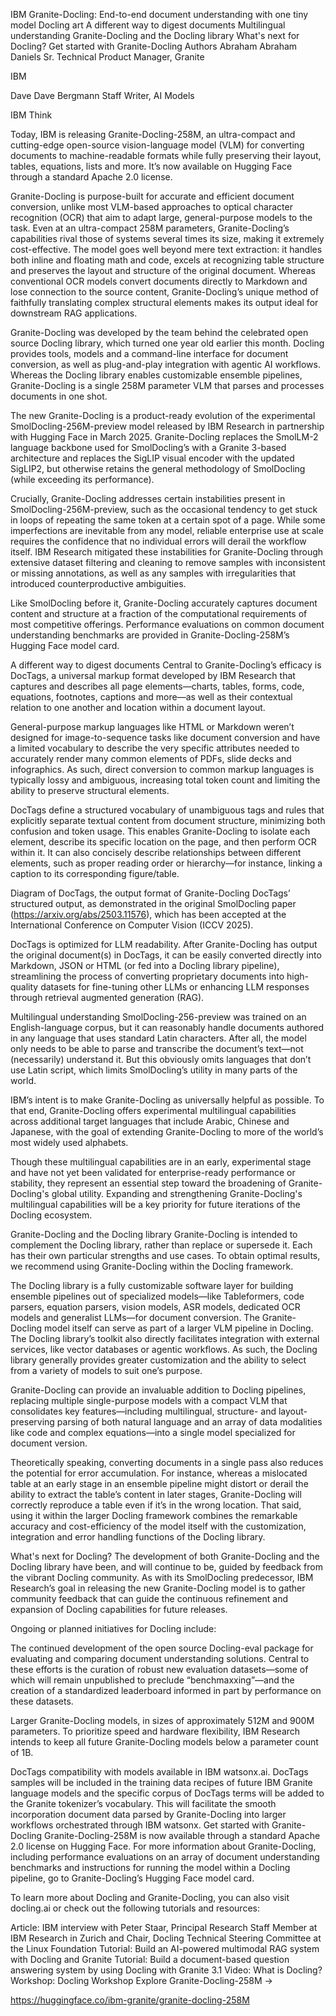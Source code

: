 IBM Granite-Docling: End-to-end document understanding with one tiny model
Docling art
A different way to digest documents
Multilingual understanding
Granite-Docling and the Docling library
What's next for Docling?
Get started with Granite-Docling
Authors
Abraham
Abraham Daniels
Sr. Technical Product Manager, Granite

IBM

Dave
Dave Bergmann
Staff Writer, AI Models

IBM Think

Today, IBM is releasing Granite-Docling-258M, an ultra-compact and cutting-edge open-source vision-language model (VLM) for converting documents to machine-readable formats while fully preserving their layout, tables, equations, lists and more. It’s now available on Hugging Face through a standard Apache 2.0 license.

Granite-Docling is purpose-built for accurate and efficient document conversion, unlike most VLM-based approaches to optical character recognition (OCR) that aim to adapt large, general-purpose models to the task. Even at an ultra-compact 258M parameters, Granite-Docling’s capabilities rival those of systems several times its size, making it extremely cost-effective. The model goes well beyond mere text extraction: it handles both inline and floating math and code, excels at recognizing table structure and preserves the layout and structure of the original document. Whereas conventional OCR models convert documents directly to Markdown and lose connection to the source content, Granite-Docling’s unique method of faithfully translating complex structural elements makes its output ideal for downstream RAG applications.

Granite-Docling was developed by the team behind the celebrated open source Docling library, which turned one year old earlier this month. Docling provides tools, models and a command-line interface for document conversion, as well as plug-and-play integration with agentic AI workflows. Whereas the Docling library enables customizable ensemble pipelines, Granite-Docling is a single 258M parameter VLM that parses and processes documents in one shot.

The new Granite-Docling is a product-ready evolution of the experimental SmolDocling-256M-preview model released by IBM Research in partnership with Hugging Face in March 2025. Granite-Docling replaces the SmolLM-2 language backbone used for SmolDocling’s with a Granite 3-based architecture and replaces the SigLIP visual encoder with the updated SigLIP2, but otherwise retains the general methodology of SmolDocling (while exceeding its performance).

Crucially, Granite-Docling addresses certain instabilities present in SmolDocling-256M-preview, such as the occasional tendency to get stuck in loops of repeating the same token at a certain spot of a page. While some imperfections are inevitable from any model, reliable enterprise use at scale requires the confidence that no individual errors will derail the workflow itself. IBM Research mitigated these instabilities for Granite-Docling through extensive dataset filtering and cleaning to remove samples with inconsistent or missing annotations, as well as any samples with irregularities that introduced counterproductive ambiguities.

Like SmolDocling before it, Granite-Docling accurately captures document content and structure at a fraction of the computational requirements of most competitive offerings. Performance evaluations on common document understanding benchmarks are provided in Granite-Docling-258M’s Hugging Face model card.

A different way to digest documents
Central to Granite-Docling’s efficacy is DocTags, a universal markup format developed by IBM Research that captures and describes all page elements—charts, tables, forms, code, equations, footnotes, captions and more—as well as their contextual relation to one another and location within a document layout.

General-purpose markup languages like HTML or Markdown weren’t designed for image-to-sequence tasks like document conversion and have a limited vocabulary to describe the very specific attributes needed to accurately render many common elements of PDFs, slide decks and infographics. As such, direct conversion to common markup languages is typically lossy and ambiguous, increasing total token count and limiting the ability to preserve structural elements.

DocTags define a structured vocabulary of unambiguous tags and rules that explicitly separate textual content from document structure, minimizing both confusion and token usage. This enables Granite-Docling to isolate each element, describe its specific location on the page, and then perform OCR within it. It can also concisely describe relationships between different elements, such as proper reading order or hierarchy—for instance, linking a caption to its corresponding figure/table.

Diagram of DocTags, the output format of Granite-Docling
DocTags’ structured output, as demonstrated in the original SmolDocling paper (https://arxiv.org/abs/2503.11576), which has been accepted at the International Conference on Computer Vision (ICCV 2025).

DocTags is optimized for LLM readability. After Granite-Docling has output the original document(s) in DocTags, it can be easily converted directly into Markdown, JSON or HTML (or fed into a Docling library pipeline), streamlining the process of converting proprietary documents into high-quality datasets for fine-tuning other LLMs or enhancing LLM responses through retrieval augmented generation (RAG).

Multilingual understanding
SmolDocling-256-preview was trained on an English-language corpus, but it can reasonably handle documents authored in any language that uses standard Latin characters. After all, the model only needs to be able to parse and transcribe the document’s text—not (necessarily) understand it. But this obviously omits languages that don’t use Latin script, which limits SmolDocling’s utility in many parts of the world.

IBM’s intent is to make Granite-Docling as universally helpful as possible. To that end, Granite-Docling offers experimental multilingual capabilities across additional target languages that include Arabic, Chinese and Japanese, with the goal of extending Granite-Docling to more of the world’s most widely used alphabets.

Though these multilingual capabilities are in an early, experimental stage and have not yet been validated for enterprise-ready performance or stability, they represent an essential step toward the broadening of Granite-Docling's global utility. Expanding and strengthening Granite-Docling's multilingual capabilities will be a key priority for future iterations of the Docling ecosystem.

Granite-Docling and the Docling library
Granite-Docling is intended to complement the Docling library, rather than replace or supersede it. Each has their own particular strengths and use cases. To obtain optimal results, we recommend using Granite-Docling within the Docling framework.

The Docling library is a fully customizable software layer for building ensemble pipelines out of specialized models—like Tableformers, code parsers, equation parsers, vision models, ASR models, dedicated OCR models and generalist LLMs—for document conversion. The Granite-Docling model itself can serve as part of a larger VLM pipeline in Docling. The Docling library’s toolkit also directly facilitates integration with external services, like vector databases or agentic workflows. As such, the Docling library generally provides greater customization and the ability to select from a variety of models to suit one’s purpose.

Granite-Docling can provide an invaluable addition to Docling pipelines, replacing multiple single-purpose models with a compact VLM that consolidates key features—including multilingual, structure- and layout-preserving parsing of both natural language and an array of data modalities like code and complex equations—into a single model specialized for document version.

Theoretically speaking, converting documents in a single pass also reduces the potential for error accumulation. For instance, whereas a mislocated table at an early stage in an ensemble pipeline might distort or derail the ability to extract the table’s content in later stages, Granite-Docling will correctly reproduce a table even if it’s in the wrong location. That said, using it within the larger Docling framework combines the remarkable accuracy and cost-efficiency of the model itself with the customization, integration and error handling functions of the Docling library.

What's next for Docling?
The development of both Granite-Docling and the Docling library have been, and will continue to be, guided by feedback from the vibrant Docling community. As with its SmolDocling predecessor, IBM Research’s goal in releasing the new Granite-Docling model is to gather community feedback that can guide the continuous refinement and expansion of Docling capabilities for future releases.

Ongoing or planned initiatives for Docling include:

The continued development of the open source Docling-eval package for evaluating and comparing document understanding solutions. Central to these efforts is the curation of robust new evaluation datasets—some of which will remain unpublished to preclude “benchmaxxing”—and the creation of a standardized leaderboard informed in part by performance on these datasets.

Larger Granite-Docling models, in sizes of approximately 512M and 900M parameters. To prioritize speed and hardware flexibility, IBM Research intends to keep all future Granite-Docling models below a parameter count of 1B.

DocTags compatibility with models available in IBM watsonx.ai. DocTags samples will be included in the training data recipes of future IBM Granite language models and the specific corpus of DocTags terms will be added to the Granite tokenizer’s vocabulary. This will facilitate the smooth incorporation document data parsed by Granite-Docling into larger workflows orchestrated through IBM watsonx.
Get started with Granite-Docling
Granite-Docling-258M is now available through a standard Apache 2.0 license on Hugging Face. For more information about Granite-Docling, including performance evaluations on an array of document understanding benchmarks and instructions for running the model within a Docling pipeline, go to Granite-Docling’s Hugging Face model card.

To learn more about Docling and Granite-Docling, you can also visit docling.ai or check out the following tutorials and resources:

Article: IBM interview with Peter Staar, Principal Research Staff Member at IBM Research in Zurich and Chair, Docling Technical Steering Committee at the Linux Foundation
Tutorial: Build an AI-powered multimodal RAG system with Docling and Granite
Tutorial: Build a document-based question answering system by using Docling with Granite 3.1
Video: What is Docling?
Workshop: Docling Workshop
Explore Granite-Docling-258M →

https://huggingface.co/ibm-granite/granite-docling-258M
